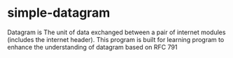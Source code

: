 # simple-datagram
Datagram is The unit of data exchanged between a pair of internet modules (includes the internet header). This program is built for learning program to enhance the understanding of datagram based on RFC 791
